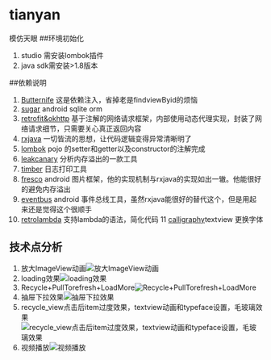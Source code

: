 # tianyan
模仿天眼
##环境初始化
>
1. studio 需安装lombok插件
2. java sdk需安装>1.8版本

##依赖说明
>
1. [Butternife]( http://jakewharton.github.io/butterknife/) 这是依赖注入，省掉老是findviewByid的烦恼
2. [sugar](https://github.com/satyan/sugar) android sqlite orm
3. [retrofit&okhttp](https://github.com/square/retrofit) 基于注解的网络请求框架，内部使用动态代理实现，封装了网络请求细节，只需要关心真正返回内容
4. [rxjava](https://github.com/ReactiveX/RxAndroid)  一切皆流的思想，让代码逻辑变得异常清晰明了
5. [lombok](https://projectlombok.org/) pojo 的setter和getter以及constructor的注解完成
6. [leakcanary](https://github.com/square/leakcanary) 分析内存溢出的一款工具
7. [timber](https://github.com/JakeWharton/timber) 日志打印工具
8. [fresco](https://github.com/facebook/fresco) android 图片框架，他的实现机制与rxjava的实现如出一辙。他能很好的避免内存溢出
9. [eventbus](https://github.com/greenrobot/EventBus) android 事件总线工具，虽然rxjava能很好的替代这个，但是用起来还是觉得这个很顺手
10. [retrolambda](https://github.com/orfjackal/retrolambda) 支持lambda的语法，简化代码
11 [calligraphy](https://github.com/chrisjenx/Calligraphy)textview 更换字体

## 技术点分析
>
1.  放大ImageView动画![放大ImageView动画](https://github.com/chaochuandea/tianyan/blob/master/screen_capture/zoomiamgeview.png)
2.  loading效果![loading效果](https://github.com/chaochuandea/tianyan/blob/master/screen_capture/loading.png)
3.  Recycle+PullTorefresh+LoadMore![Recycle+PullTorefresh+LoadMore](https://github.com/chaochuandea/tianyan/blob/master/screen_capture/pulltorefresh.png)
4.  抽屉下拉效果![抽屉下拉效果](https://github.com/chaochuandea/tianyan/blob/master/screen_capture/drag_down.png)
5.  recycle_view点击后item过度效果，textview动画和typeface设置，毛玻璃效果![recycle_view点击后item过度效果，textview动画和typeface设置，毛玻璃效果](https://github.com/chaochuandea/tianyan/blob/master/screen_capture/blur.png)
6.  视频播放![视频播放](https://github.com/chaochuandea/tianyan/blob/master/screen_capture/media.png)




